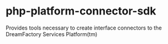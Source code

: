 php-platform-connector-sdk
==========================

Provides tools necessary to create interface connectors to the DreamFactory Services Platform(tm)
